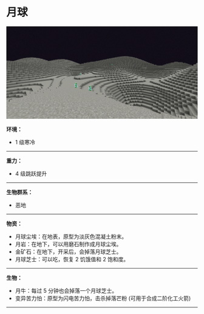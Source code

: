 # 月球

![月球](image/2.png)

**环境：**

- 1 级寒冷

------

**重力：**

- 4 级跳跃提升

------

**生物群系：**

- 恶地

------


**物资：**

- 月球尘埃：在地表，原型为淡灰色混凝土粉末。
- 月岩：在地下，可以用磨石制作成月球尘埃。
- 金矿石：在地下，开采后，会掉落月球芝士。
- 月球芝士：可以吃，恢复 2 饥饿值和 2 饱和度。

------

**生物：**

- 月牛：每过 5 分钟也会掉落一个月球芝士。
- 变异苦力怕：原型为闪电苦力怕，击杀掉落芒粉 (可用于合成二阶化工火箭)

------

